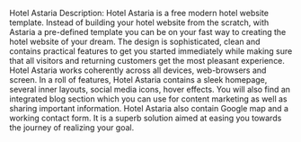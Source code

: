 
Hotel Astaria
Description: Hotel Astaria is a free modern hotel website template. Instead of building your hotel website from the scratch, with Astaria a pre-defined template you can be on your fast way to creating the hotel website of your dream.  The design is sophisticated, clean and contains practical features to get you started immediately while making sure that all visitors and returning customers get the most pleasant experience. Hotel Astaria works coherently across all devices, web-browsers and screen.
In a roll of features, Hotel Astaria contains a sleek homepage, several inner layouts, social media icons, hover effects. You will also find an integrated blog section which you can use for content marketing as well as sharing important information. Hotel Astaria also contain Google map and a working contact form. It is a superb solution aimed at easing you towards the journey of realizing your goal.
